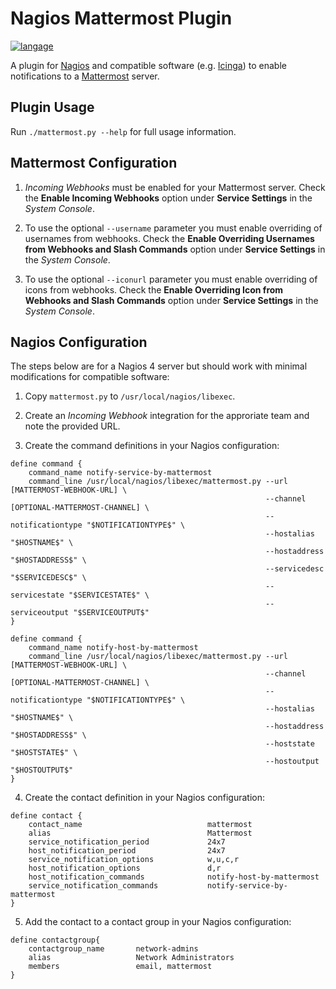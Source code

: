 Nagios Mattermost Plugin
========================

[![langage](https://img.shields.io/badge/Langage-Python-green.svg)](https://www.python.org/)

A plugin for [Nagios](https://www.nagios.org/) and compatible software (e.g. [Icinga](https://www.icinga.org/)) to enable notifications to a [Mattermost](http://www.mattermost.org/) server.

## Plugin Usage

Run `./mattermost.py --help` for full usage information.

## Mattermost Configuration

1. *Incoming Webhooks* must be enabled for your Mattermost server. Check the **Enable Incoming Webhooks** option under **Service Settings** in the *System Console*.

2. To use the optional `--username` parameter you must enable overriding of usernames from webhooks. Check the **Enable Overriding Usernames from Webhooks and Slash Commands** option under **Service Settings** in the *System Console*.

3. To use the optional `--iconurl` parameter you must enable overriding of icons from webhooks. Check the **Enable Overriding Icon from Webhooks and Slash Commands** option under **Service Settings** in the *System Console*.

## Nagios Configuration

The steps below are for a Nagios 4 server but should work with minimal modifications for compatible software:

1. Copy `mattermost.py` to `/usr/local/nagios/libexec`.

2. Create an *Incoming Webhook* integration for the approriate team and note the provided URL.

3. Create the command definitions in your Nagios configuration:


```
define command {
    command_name notify-service-by-mattermost
    command_line /usr/local/nagios/libexec/mattermost.py --url [MATTERMOST-WEBHOOK-URL] \
                                                         --channel [OPTIONAL-MATTERMOST-CHANNEL] \
                                                         --notificationtype "$NOTIFICATIONTYPE$" \
                                                         --hostalias "$HOSTNAME$" \
                                                         --hostaddress "$HOSTADDRESS$" \
                                                         --servicedesc "$SERVICEDESC$" \
                                                         --servicestate "$SERVICESTATE$" \
                                                         --serviceoutput "$SERVICEOUTPUT$"
}

define command {
    command_name notify-host-by-mattermost
    command_line /usr/local/nagios/libexec/mattermost.py --url [MATTERMOST-WEBHOOK-URL] \
                                                         --channel [OPTIONAL-MATTERMOST-CHANNEL] \
                                                         --notificationtype "$NOTIFICATIONTYPE$" \
                                                         --hostalias "$HOSTNAME$" \
                                                         --hostaddress "$HOSTADDRESS$" \
                                                         --hoststate "$HOSTSTATE$" \
                                                         --hostoutput "$HOSTOUTPUT$"
}
```

4. Create the contact definition in your Nagios configuration:

```
define contact {
    contact_name                            mattermost
    alias                                   Mattermost
    service_notification_period             24x7
    host_notification_period                24x7
    service_notification_options            w,u,c,r
    host_notification_options               d,r
    host_notification_commands              notify-host-by-mattermost
    service_notification_commands           notify-service-by-mattermost
}
```

5. Add the contact to a contact group in your Nagios configuration:

```
define contactgroup{
    contactgroup_name       network-admins
    alias                   Network Administrators
    members                 email, mattermost
}
```